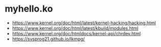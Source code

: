# myhello.ko

- https://www.kernel.org/doc/html/latest/kernel-hacking/hacking.html
- https://www.kernel.org/doc/html/latest/kbuild/modules.html
- https://www.kernel.org/doc/htmldocs/kernel-api/chrdev.html
- https://sysprog21.github.io/lkmpg/
